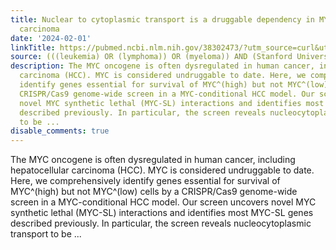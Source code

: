 ```yaml
---
title: Nuclear to cytoplasmic transport is a druggable dependency in MYC-driven hepatocellular
  carcinoma
date: '2024-02-01'
linkTitle: https://pubmed.ncbi.nlm.nih.gov/38302473/?utm_source=curl&utm_medium=rss&utm_campaign=pubmed-2&utm_content=1Rkszs2HVZ2RHP33OibaNFew6VK-LzjJWTD4GwmLlk8B-wCceh&fc=20220923065203&ff=20240202170609&v=2.18.0
source: (((leukemia) OR (lymphoma)) OR (myeloma)) AND (Stanford University[Affiliation])
description: The MYC oncogene is often dysregulated in human cancer, including hepatocellular
  carcinoma (HCC). MYC is considered undruggable to date. Here, we comprehensively
  identify genes essential for survival of MYC^(high) but not MYC^(low) cells by a
  CRISPR/Cas9 genome-wide screen in a MYC-conditional HCC model. Our screen uncovers
  novel MYC synthetic lethal (MYC-SL) interactions and identifies most MYC-SL genes
  described previously. In particular, the screen reveals nucleocytoplasmic transport
  to be ...
disable_comments: true
---
```

The MYC oncogene is often dysregulated in human cancer, including hepatocellular carcinoma (HCC). MYC is considered undruggable to date. Here, we comprehensively identify genes essential for survival of MYC^(high) but not MYC^(low) cells by a CRISPR/Cas9 genome-wide screen in a MYC-conditional HCC model. Our screen uncovers novel MYC synthetic lethal (MYC-SL) interactions and identifies most MYC-SL genes described previously. In particular, the screen reveals nucleocytoplasmic transport to be ...